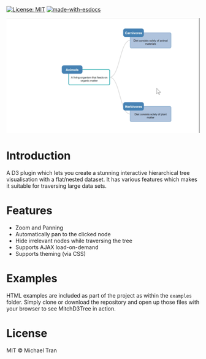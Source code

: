 [![License: MIT](https://img.shields.io/badge/License-MIT-yellow.svg)](https://opensource.org/licenses/MIT)
[![made-with-esdocs](https://img.shields.io/badge/Made%20with-ESDocs-green.svg)](https://esdoc.org/)

![MitchD3Tree Demo](manual/asset/MitchD3Tree&#32;Demo.gif)

# Introduction

A D3 plugin which lets you create a stunning interactive hierarchical tree visualisation with a flat/nested dataset. It has various features which makes it suitable for traversing large data sets.

# Features

* Zoom and Panning
* Automatically pan to the clicked node
* Hide irrelevant nodes while traversing the tree
* Supports AJAX load-on-demand
* Supports theming (via CSS)

# Examples

HTML examples are included as part of the project as within the `examples` folder. Simply clone or download the repository and open up those files with your browser to see MitchD3Tree in action.

# License

MIT © Michael Tran